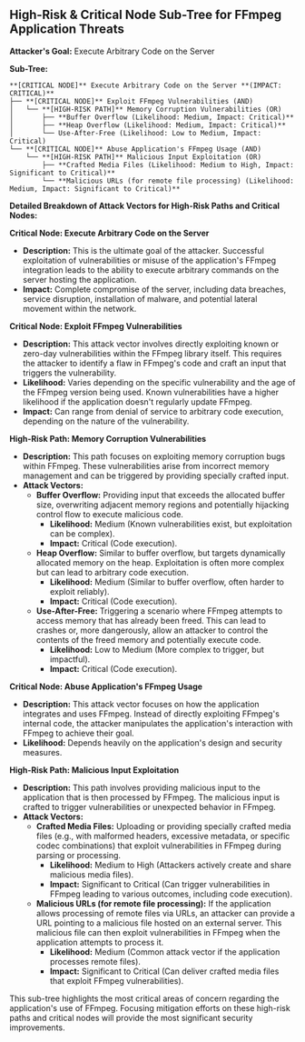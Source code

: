 ## High-Risk & Critical Node Sub-Tree for FFmpeg Application Threats

**Attacker's Goal:** Execute Arbitrary Code on the Server

**Sub-Tree:**

```
**[CRITICAL NODE]** Execute Arbitrary Code on the Server **(IMPACT: CRITICAL)**
├── **[CRITICAL NODE]** Exploit FFmpeg Vulnerabilities (AND)
│   └── **[HIGH-RISK PATH]** Memory Corruption Vulnerabilities (OR)
│       ├── **Buffer Overflow (Likelihood: Medium, Impact: Critical)**
│       ├── **Heap Overflow (Likelihood: Medium, Impact: Critical)**
│       └── Use-After-Free (Likelihood: Low to Medium, Impact: Critical)
└── **[CRITICAL NODE]** Abuse Application's FFmpeg Usage (AND)
    └── **[HIGH-RISK PATH]** Malicious Input Exploitation (OR)
        ├── **Crafted Media Files (Likelihood: Medium to High, Impact: Significant to Critical)**
        └── **Malicious URLs (for remote file processing) (Likelihood: Medium, Impact: Significant to Critical)**
```

**Detailed Breakdown of Attack Vectors for High-Risk Paths and Critical Nodes:**

**Critical Node: Execute Arbitrary Code on the Server**

* **Description:** This is the ultimate goal of the attacker. Successful exploitation of vulnerabilities or misuse of the application's FFmpeg integration leads to the ability to execute arbitrary commands on the server hosting the application.
* **Impact:**  Complete compromise of the server, including data breaches, service disruption, installation of malware, and potential lateral movement within the network.

**Critical Node: Exploit FFmpeg Vulnerabilities**

* **Description:** This attack vector involves directly exploiting known or zero-day vulnerabilities within the FFmpeg library itself. This requires the attacker to identify a flaw in FFmpeg's code and craft an input that triggers the vulnerability.
* **Likelihood:** Varies depending on the specific vulnerability and the age of the FFmpeg version being used. Known vulnerabilities have a higher likelihood if the application doesn't regularly update FFmpeg.
* **Impact:** Can range from denial of service to arbitrary code execution, depending on the nature of the vulnerability.

**High-Risk Path: Memory Corruption Vulnerabilities**

* **Description:** This path focuses on exploiting memory corruption bugs within FFmpeg. These vulnerabilities arise from incorrect memory management and can be triggered by providing specially crafted input.
* **Attack Vectors:**
    * **Buffer Overflow:**  Providing input that exceeds the allocated buffer size, overwriting adjacent memory regions and potentially hijacking control flow to execute malicious code.
        * **Likelihood:** Medium (Known vulnerabilities exist, but exploitation can be complex).
        * **Impact:** Critical (Code execution).
    * **Heap Overflow:** Similar to buffer overflow, but targets dynamically allocated memory on the heap. Exploitation is often more complex but can lead to arbitrary code execution.
        * **Likelihood:** Medium (Similar to buffer overflow, often harder to exploit reliably).
        * **Impact:** Critical (Code execution).
    * **Use-After-Free:** Triggering a scenario where FFmpeg attempts to access memory that has already been freed. This can lead to crashes or, more dangerously, allow an attacker to control the contents of the freed memory and potentially execute code.
        * **Likelihood:** Low to Medium (More complex to trigger, but impactful).
        * **Impact:** Critical (Code execution).

**Critical Node: Abuse Application's FFmpeg Usage**

* **Description:** This attack vector focuses on how the application integrates and uses FFmpeg. Instead of directly exploiting FFmpeg's internal code, the attacker manipulates the application's interaction with FFmpeg to achieve their goal.
* **Likelihood:** Depends heavily on the application's design and security measures.

**High-Risk Path: Malicious Input Exploitation**

* **Description:** This path involves providing malicious input to the application that is then processed by FFmpeg. The malicious input is crafted to trigger vulnerabilities or unexpected behavior in FFmpeg.
* **Attack Vectors:**
    * **Crafted Media Files:**  Uploading or providing specially crafted media files (e.g., with malformed headers, excessive metadata, or specific codec combinations) that exploit vulnerabilities in FFmpeg during parsing or processing.
        * **Likelihood:** Medium to High (Attackers actively create and share malicious media files).
        * **Impact:** Significant to Critical (Can trigger vulnerabilities in FFmpeg leading to various outcomes, including code execution).
    * **Malicious URLs (for remote file processing):** If the application allows processing of remote files via URLs, an attacker can provide a URL pointing to a malicious file hosted on an external server. This malicious file can then exploit vulnerabilities in FFmpeg when the application attempts to process it.
        * **Likelihood:** Medium (Common attack vector if the application processes remote files).
        * **Impact:** Significant to Critical (Can deliver crafted media files that exploit FFmpeg vulnerabilities).

This sub-tree highlights the most critical areas of concern regarding the application's use of FFmpeg. Focusing mitigation efforts on these high-risk paths and critical nodes will provide the most significant security improvements.